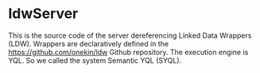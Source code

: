 # ldwServer
This is the source code of the server dereferencing Linked Data Wrappers (LDW). Wrappers are declaratively defined in the https://github.com/onekin/ldw Github repository. The execution engine is YQL. So we called the system Semantic YQL (SYQL). 
